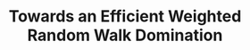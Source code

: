 ---
title: "Towards an Efficient Weighted Random Walk Domination"
authors:
- Songsong Mo
- admin
- Ping Zhang
- Zhiyong Peng

publication_types: ["1"]
publication: In *the 47rd International Conference on Very Large Data Bases (VLDB)*
publication_short: In *PVLDB*
publishDate: "2020-11-16"

abstract: 


#tags:
#- Source Themes
featured: true

links:
- name: Code
  url: https://github.com/rmitbggroup/RandomWalkDomination
- name: Video
  url: https://www.youtube.com/watch?v=z-3vvM8wKg0
url_pdf: http://vldb.org/pvldb/vol14/p560-mo.pdf
url_slides: 'slides/vldb21-talk.pdf'

---